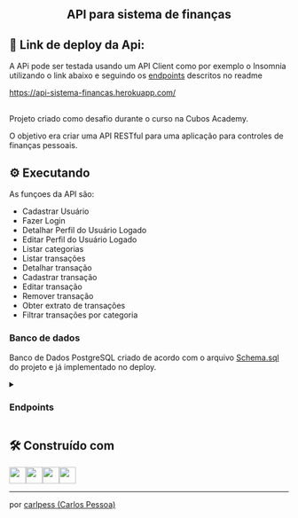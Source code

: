 <h2 align="center">
 API para sistema de finanças
</h2>

## 🔗 Link de deploy da Api:
A APi pode ser testada usando um API Client como por exemplo o Insomnia utilizando o link abaixo e seguindo os [endpoints](#-endpoints) descritos no readme

https://api-sistema-financas.herokuapp.com/
## 
Projeto criado como desafio durante o curso na Cubos Academy.

O objetivo era criar uma API RESTful para uma aplicação para controles de finanças pessoais.
## ⚙️  Executando

As funçoes da API são:
  - Cadastrar Usuário
  - Fazer Login
  - Detalhar Perfil do Usuário Logado
  - Editar Perfil do Usuário Logado
  - Listar categorias
  - Listar transações
  - Detalhar transação
  - Cadastrar transação
  - Editar transação
  - Remover transação
  - Obter extrato de transações
  - Filtrar transações por categoria

### **Banco de dados**

Banco de Dados PostgreSQL criado de acordo com o arquivo [Schema.sql](https://github.com/carlpess/api-sistema-financas/blob/master/src/schema.sql) do projeto e já implementado no deploy.

  <details><summary><h3>Endpoints</h3></summary>
  
  ### **Cadastrar usuário**

#### `POST` `/usuario`

Essa é a rota que será utilizada para cadastrar um novo usuario no sistema.

- **Requisição**  
    Sem parâmetros de rota ou de query.  
    O corpo (body) deverá possuir um objeto com as seguintes propriedades (respeitando estes nomes):

  - nome
  - email
  - senha
  
**Resposta**  
    Em caso de **sucesso**, será enviado no corpo (body) da resposta o conteúdo do usuário cadastrado, incluindo seu respectivo `id` e excluindo a senha criptografada.
    Em caso de **falha na validação**, a resposta será com **_status code_** apropriado, e em seu corpo (body) possuirá um objeto com uma propriedade **mensagem** que contém como valor um texto explicando o motivo da falha.
    
#### **Exemplo de requisição**

```javascript
// POST /usuario
{
    "nome": "José",
    "email": "jose@email.com",
    "senha": "123456"
}
```

#### **Exemplos de resposta**

```javascript
{
    "id": 1,
    "nome": "José",
    "email": "jose@email.com"
}
```

### **Login do usuário**

#### `POST` `/login`

Essa é a rota que permite o usuario cadastrado realizar o login no sistema.

- **Requisição**  
    Sem parâmetros de rota ou de query.  
    O corpo (body) deverá possuir um objeto com as seguintes propriedades (respeitando estes nomes):

  - email
  - senha

- **Resposta**  
    Em caso de **sucesso**, será enviado no corpo (body) da resposta um objeto com a propriedade **token** que como valor terá o token de autenticação gerado e uma propriedade **usuario** que possui as informações do usuário autenticado, exceto a senha do usuário.  
    Em caso de **falha na validação**, a resposta será com **_status code_** apropriado, e em seu corpo (body) possuirá um objeto com uma propriedade **mensagem** que contém como valor um texto explicando o motivo da falha.

#### **Exemplo de requisição**

```javascript
// POST /login
{
    "email": "jose@email.com",
    "senha": "123456"
}
```

#### **Exemplos de resposta**

```javascript
{
    "usuario": {
        "id": 1,
        "nome": "José",
        "email": "jose@email.com"
    },
    "token": "eyJhbGciOiJIUzI1NiIsInR5cCI6IkpXVCJ9.eyJpZCI6MiwiaWF0IjoxNjIzMjQ5NjIxLCJleHAiOjE2MjMyNzg0MjF9.KLR9t7m_JQJfpuRv9_8H2-XJ92TSjKhGPxJXVfX6wBI"
}
```

Todas as funcionalidades (endpoints) a seguir, a partir desse ponto, irão exigir o token de autenticação do usuário logado, recebendo no header com o formato Bearer Token. Portanto, em cada funcionalidade será validado o token informado

### **Detalhar usuário**

#### `GET` `/usuario`

Essa é a rota que será chamada quando o usuario quiser obter os dados do seu próprio perfil.  

- **Requisição**  
    Sem parâmetros de rota ou de query.  
    Não deverá possuir conteúdo no corpo da requisição.

- **Resposta**  
    Em caso de **sucesso**, será enviado no corpo (body) da resposta um objeto que representa o usuário encontrado, com todas as suas propriedades (exceto a senha), conforme exemplo abaixo.
    Em caso de **falha na validação**, a resposta será com **_status code_** apropriado, e em seu corpo (body) possuirá um objeto com uma propriedade **mensagem** que contém como valor um texto explicando o motivo da falha.
  
#### **Exemplo de requisição**

```javascript
// GET /usuario
// Sem conteúdo no corpo (body) da requisição
```

#### **Exemplos de resposta**

```javascript
{
    "id": 1,
    "nome": "José",
    "email": "jose@email.com"
}
```

### **Atualizar usuário**

#### `PATCH` `/usuario`

Essa é a rota que será chamada quando o usuário quiser realizar alterações no seu próprio usuário.  

- **Requisição**  
    Sem parâmetros de rota ou de query.  
    O corpo (body) deverá possuir um objeto com as seguintes propriedades (respeitando estes nomes):

  - nome
  - email
  - senha

  Em caso de **sucesso**, não será enviado conteúdo no corpo (body) da resposta.
  Em caso de **falha na validação**, a resposta será com **_status code_** apropriado, e em seu corpo (body) possuirá um objeto com uma propriedade **mensagem** que contém como valor um texto explicando o motivo da falha.
  
  #### **Exemplo de requisição**

```javascript
// PATCH /usuario
{
    "nome": "José de Abreu",
    "email": "jose_abreu@email.com",
    "senha": "j4321"
}
```

#### **Exemplos de resposta**

```javascript
// Sem conteúdo no corpo (body) da resposta
```
### **Listar categorias**

#### `GET` `/categoria`

Essa é a rota que será chamada quando o usuario logado quiser listar todas as categorias cadastradas.

- **Requisição**  
    Sem parâmetros de rota ou de query.  
    Não deverá possuir conteúdo no corpo (body) da requisição
    
- **Resposta**  
    Em caso de **sucesso**, o corpo (body) da resposta virá um array dos objetos (categorias) encontrados.
    Em caso de **falha na validação**, a resposta será com **_status code_** apropriado, e em seu corpo (body) possuirá um objeto com uma propriedade **mensagem** que contém como valor um texto explicando o motivo da falha.
    
    #### **Exemplo de requisição**

```javascript
// GET /categoria
// Sem conteúdo no corpo (body) da requisição
```

#### **Exemplos de resposta**

```javascript
[
    {
        id: 1,
        descricao: "Roupas",
    },
    {
        id: 2,
        descricao: "Mercado",
    },
]
```
### **Listar transações do usuário logado**

#### `GET` `/transacao`

Essa é a rota que será chamada quando o usuario logado quiser listar todas as suas transações cadastradas.
Serão retornadas **apenas** transações associadas ao usuário logado.

- **Requisição**  
    Sem parâmetros de rota ou de query.  
    Não deverá possuir conteúdo no corpo (body) da requisição.
    
- **Resposta**  
    Em caso de **sucesso**, será enviado no corpo (body) da resposta um array dos objetos (transações) encontrados.
    Em caso de **falha na validação**, a resposta será com **_status code_** apropriado, e em seu corpo (body) possuirá um objeto com uma propriedade **mensagem** que contém como valor um texto explicando o motivo da falha.
    
 #### **Exemplo de requisição**

```javascript
// GET /transacao
// Sem conteúdo no corpo (body) da requisição
```

#### **Exemplos de resposta**

```javascript
[
    {
        id: 1,
        tipo: "saida",
        descricao: "Sapato amarelo",
        valor: 15800,
        data: "2022-03-23T15:35:00.000Z",
        usuario_id: 5,
        categoria_id: 4,
        categoria_nome: "Roupas",
    },
    {
        id: 3,
        tipo: "entrada",
        descricao: "Salário",
        valor: 300000,
        data: "2022-03-24T15:30:00.000Z",
        usuario_id: 5,
        categoria_id: 6,
        categoria_nome: "Salários",
    },
]
```
### **Listar transações do usuário logado**

### **Detalhar uma transação do usuário logado**

#### `GET` `/transacao/:id`

Essa é a rota que será chamada quando o usuario logado quiser obter uma das suas transações cadastradas.

- **Requisição**  
    Deverá ser enviado o ID da transação no parâmetro de rota do endpoint.  
    O corpo (body) da requisição não deverá possuir nenhum conteúdo.

- **Resposta**  
     Em caso de **sucesso**, será enviado no corpo (body) da resposta um objeto que representa a transação encontrada, com todas as suas propriedades, conforme exemplo abaixo.
     Em caso de **falha na validação**, a resposta será com **_status code_** apropriado, e em seu corpo (body) possuirá um objeto com uma propriedade **mensagem** que contém como valor um texto explicando o motivo da falha.
     
#### **Exemplo de requisição**

```javascript
// GET /transacao/2
// Sem conteúdo no corpo (body) da requisição
```

#### **Exemplos de resposta**

```javascript
{
    "id": 2,
    "tipo": "entrada",
    "descricao": "Salário",
    "valor": 300000,
    "data": "2022-03-24T15:30:00.000Z",
    "usuario_id": 5,
    "categoria_id": 6,
    "categoria_nome": "Salários",
}
```
### **Cadastrar transação para o usuário logado**

#### `POST` `/transacao`

Essa é a rota que será utilizada para cadastrar uma transação associada ao usuário logado. 

- **Requisição**  
    Sem parâmetros de rota ou de query.  
    O corpo (body) da requisição deverá possuir um objeto com as seguintes propriedades (respeitando estes nomes):

  - descricao
  - valor
  - data
  - categoria_id
  - tipo (campo que será informado se a transação corresponde a uma saída ou entrada de valores).
  
- **Resposta**
    Em caso de **sucesso**, será enviado no corpo (body) da resposta as informações da transação cadastrada, incluindo seu respectivo `id`.
    Em caso de **falha na validação**, a resposta será com **_status code_** apropriado, e em seu corpo (body) possuirá um objeto com uma propriedade **mensagem** que contém como valor um texto explicando o motivo da falha.
    
 #### **Exemplo de requisição**

```javascript
// POST /transacao
{
    "tipo": "entrada",
    "descricao": "Salário",
    "valor": 300000,
    "data": "2022-03-24T15:30:00.000Z",
    "categoria_id": 6
}
```

#### **Exemplos de resposta**

```javascript
{
    "id": 3,
    "tipo": "entrada",
    "descricao": "Salário",
    "valor": 300000,
    "data": "2022-03-24T15:30:00.000Z",
    "usuario_id": 5,
    "categoria_id": 6,
    "categoria_nome": "Salários",
}
```

### **Atualizar transação do usuário logado**

#### `PUT` `/transacao/:id`

Essa é a rota que será chamada quando o usuario logado quiser atualizar uma das suas transações cadastradas. 

- **Requisição**  
    Deverá ser enviado o ID da transação no parâmetro de rota do endpoint.  
    O corpo (body) da requisição deverá possuir um objeto com as seguintes propriedades (respeitando estes nomes):
      - descricao
      - valor
      - data
      - categoria_id
      - tipo (campo que será informado se a transação corresponde a uma saída ou entrada de valores)
- **Resposta**  
    Em caso de **sucesso**, não dserá enviado conteúdo no corpo (body) da resposta.
    Em caso de **falha na validação**, a resposta será com **_status code_** apropriado, e em seu corpo (body) possuirá um objeto com uma propriedade **mensagem** que contém como valor um texto explicando o motivo da falha.
    
#### **Exemplo de requisição**

```javascript
// PUT /transacao/2
{
 "descricao": "Sapato amarelo",
 "valor": 15800,
 "data": "2022-03-23 12:35:00",
 "categoria_id": 4,
 "tipo": "saida"
}
```

#### **Exemplos de resposta**

```javascript
// Sem conteúdo no corpo (body) da resposta
```

### **Excluir transação do usuário logado**

#### `DELETE` `/transacao/:id`

Essa é a rota que será chamada quando o usuario logado quiser excluir uma das suas transações cadastradas.
- **Requisição**  
    Deverá ser enviado o ID da transação no parâmetro de rota do endpoint.  
    O corpo (body) da requisição não deverá possuir nenhum conteúdo.
    
- **Resposta**  
    Em caso de **sucesso**, não dserá enviado conteúdo no corpo (body) da resposta.
    Em caso de **falha na validação**, a resposta será com **_status code_** apropriado, e em seu corpo (body) possuirá um objeto com uma propriedade **mensagem** que contém como valor um texto explicando o motivo da falha.
    
#### **Exemplo de requisição**

```javascript
// DELETE /transacao/2
// Sem conteúdo no corpo (body) da requisição
```

#### **Exemplos de resposta**

```javascript
// Sem conteúdo no corpo (body) da resposta
```
### **Obter extrato de transações**

#### `GET` `/transacao/extrato`

Essa é a rota que será chamada quando o usuario logado quiser obter o extrato de todas as suas transações cadastradas.

- **Requisição**  
    Sem parâmetros de rota ou de query.  
    O corpo (body) da requisição não deverá possuir nenhum conteúdo.

- **Resposta**  
    Em caso de **sucesso**, será enviado no corpo (body) da resposta um objeto contendo a soma de todas as transações do tipo `entrada` e a soma de todas as transações do tipo `saida`.
    Em caso de **falha na validação**, a resposta será com **_status code_** apropriado, e em seu corpo (body) possuirá um objeto com uma propriedade **mensagem** que contém como valor um texto explicando o motivo da falha.
    
    #### **Exemplo de requisição**

```javascript
// GET /transacao/extrato
// Sem conteúdo no corpo (body) da requisição
```

#### **Exemplos de resposta**

```javascript
{
 "entrada": 300000,
 "saida": 15800
}
```
  </details>
  
  ## 🛠️  Construído com
  <img height=30 src="https://img.shields.io/badge/JavaScript-F7DF1E?style=for-the-badge&logo=javascript&logoColor=black"><img height=30 src="https://img.shields.io/badge/Node.js-43853D?style=for-the-badge&logo=node.js&logoColor=white"><img height=30 src="https://img.shields.io/badge/Express.js-404D59?style=for-the-badge"><img height=30 src="https://img.shields.io/badge/PostgreSQL-316192?style=for-the-badge&logo=postgresql&logoColor=white">
 
---
por [carlpess (Carlos Pessoa)](https://github.com/carlpess)
  
  
